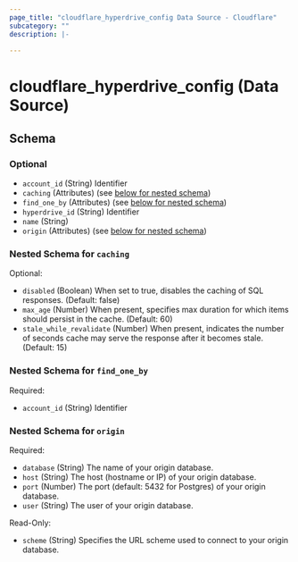 ```yaml
---
page_title: "cloudflare_hyperdrive_config Data Source - Cloudflare"
subcategory: ""
description: |-
  
---
```


# cloudflare_hyperdrive_config (Data Source)




<!-- schema generated by tfplugindocs -->
## Schema

### Optional

- `account_id` (String) Identifier
- `caching` (Attributes) (see [below for nested schema](#nestedatt--caching))
- `find_one_by` (Attributes) (see [below for nested schema](#nestedatt--find_one_by))
- `hyperdrive_id` (String) Identifier
- `name` (String)
- `origin` (Attributes) (see [below for nested schema](#nestedatt--origin))

<a id="nestedatt--caching"></a>
### Nested Schema for `caching`

Optional:

- `disabled` (Boolean) When set to true, disables the caching of SQL responses. (Default: false)
- `max_age` (Number) When present, specifies max duration for which items should persist in the cache. (Default: 60)
- `stale_while_revalidate` (Number) When present, indicates the number of seconds cache may serve the response after it becomes stale. (Default: 15)


<a id="nestedatt--find_one_by"></a>
### Nested Schema for `find_one_by`

Required:

- `account_id` (String) Identifier


<a id="nestedatt--origin"></a>
### Nested Schema for `origin`

Required:

- `database` (String) The name of your origin database.
- `host` (String) The host (hostname or IP) of your origin database.
- `port` (Number) The port (default: 5432 for Postgres) of your origin database.
- `user` (String) The user of your origin database.

Read-Only:

- `scheme` (String) Specifies the URL scheme used to connect to your origin database.


